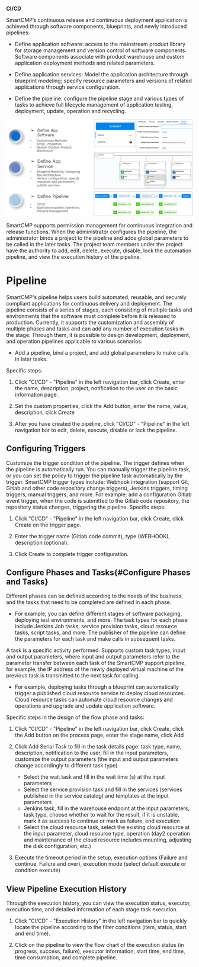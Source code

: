 **CI/CD**

SmartCMP’s continuous release and continuous deployment application is achieved through software components, blueprints, and newly introduced pipelines:


+	Define application software: access to the mainstream product library for storage management and version control of software components. Software components associate with product warehouse and custom application deployment methods and related parameters.

+	Define application services: Model the application architecture through blueprint modeling; specify resource parameters and versions of related applications through service configuration.

+	Define the pipeline: configure the pipeline stage and various types of tasks to achieve full lifecycle management of application testing, deployment, update, operation and recycling.



![持续发布与部署](../../picture/Admin/CICD.png)

SmartCMP supports permission management for continuous integration and release functions. When the administrator configures the pipeline, the administrator binds a project to the pipeline and adds global parameters to be called in the later tasks. 
The project team members under the project have the authority to add, edit, delete, execute, disable, lock the automation pipeline, and view the execution history of the pipeline.



# Pipeline

SmartCMP's pipeline helps users build automated, reusable, and securely compliant applications for continuous delivery and deployment. The pipeline consists of a series of stages, each consisting of multiple tasks and environments that the software must complete before it is released to production. Currently, it supports the customization and assembly of multiple phases and tasks and can add any number of execution tasks in the stage. Through them, it is possible to design development, deployment, and operation pipelines applicable to various scenarios.


+	Add a pipeline, bind a project, and add global parameters to make calls in later tasks.


Specific steps:


1. Click "CI/CD" - "Pipeline" in the left navigation bar, click Create, enter the name, description, project, notification to the user on the basic information page.

2. Set the custom properties, click the Add button, enter the name, value, description, click Create

3. After you have created the pipeline, click "CI/CD" - "Pipeline" in the left navigation bar to edit, delete, execute, disable or lock the pipeline.




## Configuring Triggers


Customize the trigger condition of the pipeline. The trigger defines when the pipeline is automatically run. You can manually trigger the pipeline task, or you can set the policy to trigger the pipeline task automatically by the trigger. SmartCMP trigger types include: Webhook integration (support Git, Gitlab and other code repository change triggers), Jenkins triggers, timing triggers, manual triggers, and more. For example: add a configuration Gitlab event trigger, when the code is submitted to the Gitlab code repository, the repository status changes, triggering the pipeline.
Specific steps:


1. Click "CI/CD" - "Pipeline" in the left navigation bar, click Create, click Create on the trigger page.

2. Enter the trigger name (Gitlab code commit), type (WEBHOOK), description (optional).

3. Click Create to complete trigger configuration.



## Configure Phases and Tasks{#Configure Phases and Tasks} 

Different phases can be defined according to the needs of the business, and the tasks that need to be completed are defined in each phase.


+ For example, you can define different stages of software packaging, deploying test environments, and more. The task types for each phase include Jenkins Job tasks, service provision tasks, cloud resource tasks, script tasks, and more. The publisher of the pipeline can define the parameters for each task and make calls in subsequent tasks.


A task is a specific activity performed. Supports custom task types, input and output parameters, where input and output parameters refer to the parameter transfer between each task of the SmartCMP support pipeline, for example, the IP address of the newly deployed virtual machine of the previous task is transmitted to the next task for calling.


+ For example, deploying tasks through a blueprint can automatically trigger a published cloud resource service to deploy cloud resources. Cloud resource tasks can automate cloud resource changes and operations and upgrade and update application software.	


Specific steps in the design of the flow phase and tasks:


1. Click "CI/CD" - "Pipeline" in the left navigation bar, click Create, click the Add button on the process page, enter the stage name, click Add

2. Click Add Serial Task to fill in the task details page: task type, name, description, notification to the user, fill in the input parameters, customize the output parameters (the input and output parameters change accordingly to different task type)
    + Select the wait task and fill in the wait time (s) at the input parameters
    + Select the service provision task and fill in the services (services published in the service catalog) and templates at the input parameters
    + Jenkins task, fill in the warehouse endpoint at the input parameters, task type, choose whether to wait for the result, if it is unstable, mark it as success to continue or mark as failure, end execution
    + Select the cloud resource task, select the existing cloud resource at the input parameter, cloud resource type, operation (day2 operation and maintenance of the cloud resource includes mounting, adjusting the disk configuration, etc.)


3. Execute the timeout period in the setup, execution options (Failure and continue, Failure and over), execution mode (select default execute or condition execute)



## View Pipeline Execution History
Through the execution history, you can view the execution status, executor, execution time, and detailed information of each stage task execution.

1. Click "CI/CD" - "Execution History" in the left navigation bar to quickly locate the pipeline according to the filter conditions (item, status, start and end time).

2. Click on the pipeline to view the flow chart of the execution status (in progress, success, failure), executor information, start time, end time, time consumption, and complete pipeline.



